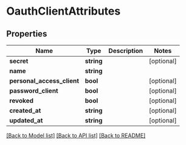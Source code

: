 # OauthClientAttributes

## Properties
Name | Type | Description | Notes
------------ | ------------- | ------------- | -------------
**secret** | **string** |  | [optional] 
**name** | **string** |  | 
**personal_access_client** | **bool** |  | [optional] 
**password_client** | **bool** |  | [optional] 
**revoked** | **bool** |  | [optional] 
**created_at** | **string** |  | [optional] 
**updated_at** | **string** |  | [optional] 

[[Back to Model list]](../README.md#documentation-for-models) [[Back to API list]](../README.md#documentation-for-api-endpoints) [[Back to README]](../README.md)


